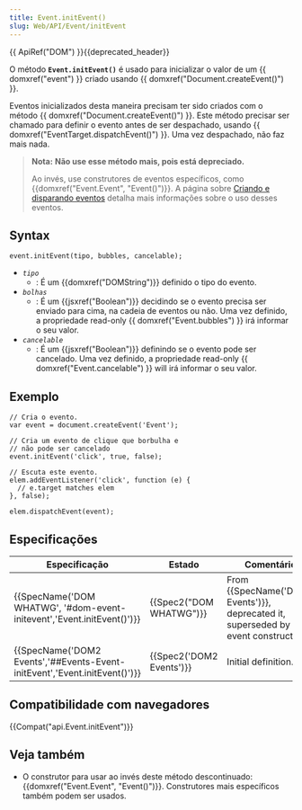 ```yaml
---
title: Event.initEvent()
slug: Web/API/Event/initEvent
---
```

{{ ApiRef("DOM") }}{{deprecated_header}}

O método **`Event.initEvent()`** é usado para inicializar o valor de um {{ domxref("event") }} criado usando {{ domxref("Document.createEvent()") }}.

Eventos inicializados desta maneira precisam ter sido criados com o método {{ domxref("Document.createEvent()") }}. Este método precisar ser chamado para definir o evento antes de ser despachado, usando {{ domxref("EventTarget.dispatchEvent()") }}. Uma vez despachado, não faz mais nada.

> **Nota:** **Não use esse método mais, pois está depreciado.**
>
> Ao invés, use construtores de eventos específicos, como {{domxref("Event.Event", "Event()")}}. A página sobre [Criando e disparando eventos](/pt-BR/docs/Web/Guide/Events/Creating_and_triggering_events) detalha mais informações sobre o uso desses eventos.

## Syntax

```
event.initEvent(tipo, bubbles, cancelable);
```

- _`tipo`_
  - : É um {{domxref("DOMString")}} definido o tipo do evento.
- _`bolhas`_
  - : É um {{jsxref("Boolean")}} decidindo se o evento precisa ser enviado para cima, na cadeia de eventos ou não. Uma vez definido, a propriedade read-only {{ domxref("Event.bubbles") }} irá informar o seu valor.
- _`cancelable`_
  - : É um {{jsxref("Boolean")}} definindo se o evento pode ser cancelado. Uma vez definido, a propriedade read-only {{ domxref("Event.cancelable") }} will irá informar o seu valor.

## Exemplo

```
// Cria o evento.
var event = document.createEvent('Event');

// Cria um evento de clique que borbulha e
// não pode ser cancelado
event.initEvent('click', true, false);

// Escuta este evento.
elem.addEventListener('click', function (e) {
  // e.target matches elem
}, false);

elem.dispatchEvent(event);
```

## Especificações

| Especificação                                                                                        | Estado                           | Comentário                                                                                  |
| ---------------------------------------------------------------------------------------------------- | -------------------------------- | ------------------------------------------------------------------------------------------- |
| {{SpecName('DOM WHATWG', '#dom-event-initevent','Event.initEvent()')}}         | {{Spec2("DOM WHATWG")}} | From {{SpecName('DOM2 Events')}}, deprecated it, superseded by event constructors. |
| {{SpecName('DOM2 Events','##Events-Event-initEvent','Event.initEvent()')}} | {{Spec2('DOM2 Events')}} | Initial definition.                                                                         |

## Compatibilidade com navegadores

{{Compat("api.Event.initEvent")}}

## Veja também

- O construtor para usar ao invés deste método descontinuado: {{domxref("Event.Event", "Event()")}}. Construtores mais específicos também podem ser usados.
